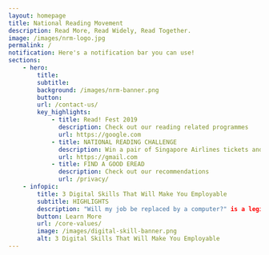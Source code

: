```yaml
---
layout: homepage
title: National Reading Movement
description: Read More, Read Widely, Read Together.
image: /images/nrm-logo.jpg
permalink: /
notification: Here's a notification bar you can use!
sections:
    - hero:
        title: 
        subtitle: 
        background: /images/nrm-banner.png
        button: 
        url: /contact-us/
        key_highlights:
            - title: Read! Fest 2019
              description: Check out our reading related programmes
              url: https://google.com
            - title: NATIONAL READING CHALLENGE
              description: Win a pair of Singapore Airlines tickets and other attractive prizes
              url: https://gmail.com
            - title: FIND A GOOD EREAD
              description: Check out our recommendations
              url: /privacy/
	- infopic:
		title: 3 Digital Skills That Will Make You Employable
		subtitle: HIGHLIGHTS
		description: "Will my job be replaced by a computer?" is a legitimate concern in our increasingly digital world, and that’s why we need to constantly upgrade our skills. Right now, there is a demand for specific digital skills, and learning them will definitely make you more employable.
		button: Learn More
		url: /core-values/
		image: /images/digital-skill-banner.png
		alt: 3 Digital Skills That Will Make You Employable
---
```

